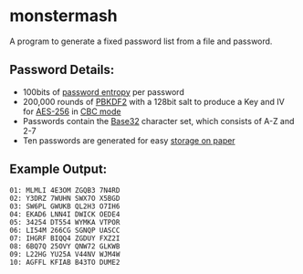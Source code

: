 # monstermash
A program to generate a fixed password list from a file and password.

## Password Details:
- 100bits of [password entropy](https://en.wikipedia.org/wiki/Password_strength) per password
- 200,000 rounds of [PBKDF2](https://en.wikipedia.org/wiki/PBKDF2) with a 128bit salt to produce a Key and IV for [AES-256](https://en.wikipedia.org/wiki/Advanced_Encryption_Standard) in [CBC mode](https://en.wikipedia.org/wiki/Block_cipher_mode_of_operation#Cipher_Block_Chaining_(CBC))
- Passwords contain the [Base32](https://en.wikipedia.org/wiki/Base32) character set, which consists of A-Z and 2-7
- Ten passwords are generated for easy [storage on paper](https://www.schneier.com/news/archives/2010/11/bruce_schneier_write.html)

## Example Output:

```
01: MLMLI 4E3OM ZGQB3 7N4RD
02: Y3DRZ 7WUHN SWX7O X5BGD
03: SW6PL GWUKB QL2H3 O7IH6
04: EKAD6 LNN4I DWICK OEDE4
05: 34254 DT554 WYMKA VTPOR
06: LI54M 266CG SGNQP UASCC
07: IHGRF BIQQ4 ZGDUY FXZ2I
08: 6BQ7Q 25OVY QNW72 GLKWB
09: L22HG YU25A V44NV WJM4W
10: AGFFL KFIAB B43TO DUME2
```
